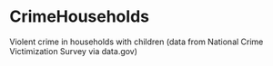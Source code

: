# CrimeHouseholds
Violent crime in households with children (data from National Crime Victimization Survey via data.gov)
